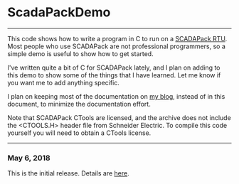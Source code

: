# ScadaPackDemo

-------------------------------------------
This code shows how to write a program in C to run on a [SCADAPack RTU](https://www.schneider-electric.com/en/product-range-presentation/61247-scadapack-100%2C-300%2C-32/). Most people who use SCADAPack are not professional programmers, so a simple demo is useful to show how to get started. 

I've written quite a bit of C for SCADAPack lately, and I plan on adding to this demo to show some of the things that I have learned. Let me know if you want me to add anything specific. 

I plan on keeping most of the documentation on [my blog](https://parajkayande.com/), instead of in this document, to minimize the documentation effort. 

Note that SCADAPack CTools are licensed, and the archive does not include the <CTOOLS.H> header file from Schneider Electric. To compile this code yourself you will need to obtain a CTools license. 

-------------------------------------------
### May 6, 2018
This is the initial release. Details are [here](https://parajkayande.com/).

